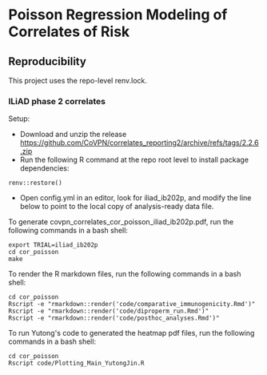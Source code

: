 # Poisson Regression Modeling of Correlates of Risk


## Reproducibility 

This project uses the repo-level renv.lock. 


### ILiAD phase 2 correlates

Setup:
- Download and unzip the release
https://github.com/CoVPN/correlates_reporting2/archive/refs/tags/2.2.6.zip
- Run the following R command at the repo root level to install package dependencies:
```{R}
renv::restore()
```
- Open config.yml in an editor, look for iliad_ib202p, and modify the line below to point to the local copy of analysis-ready data file.



To generate covpn_correlates_cor_poisson_iliad_ib202p.pdf, run the following commands in a bash shell:
```{bash}
export TRIAL=iliad_ib202p
cd cor_poisson
make 
```

To render the R markdown files, run the following commands in a bash shell:
```{bash}
cd cor_poisson
Rscript -e "rmarkdown::render('code/comparative_immunogenicity.Rmd')"
Rscript -e "rmarkdown::render('code/diproperm_run.Rmd')"
Rscript -e "rmarkdown::render('code/posthoc_analyses.Rmd')"
```

To run Yutong's code to generated the heatmap pdf files, run the following commands in a bash shell:
```{bash}
cd cor_poisson
Rscript code/Plotting_Main_YutongJin.R
```
